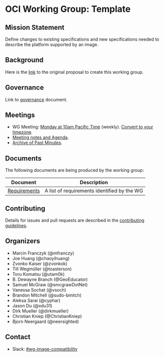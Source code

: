 # OCI Working Group: Template

## Mission Statement

Define changes to existing specifications and new specifications needed to describe the platform supported by an image.

## Background

Here is the [link](https://github.com/opencontainers/tob/blob/main/proposals/wg-image-compatibility.md)
to the original proposal to create this working group.

## Governance

Link to [governance](./GOVERNANCE.md) document.

## Meetings

- WG Meeting: [Monday at 10am Pacific Time](https://zoom.us/j/6449415895?pwd=S2tJVGVra0dYdlZCRjJwdXdPdGRQQT09) (weekly). [Convert to your timezone](https://dateful.com/convert/pst-pdt-pacific-time?t=10am).
- [Meeting notes and Agenda](https://hackmd.io/060HKC3DTV-NzzewNQbHCg).
- [Archive of Past Minutes](./minutes).

## Documents

The following documents are being produced by the working group:

| Document | Description |
|----------|-------------|
| [Requirements](./docs/REQUIREMENTS.md) | A list of requirements identified by the WG |

## Contributing

Details for issues and pull requests are described in the [contributing guidelines](CONTRIBUTING.md).

## Organizers

- Marcin Franczyk (@mfranczy)
- Joe Huang (@chaoyihuang)
- Zvonko Kaiser (@zvonkok)
- Till Wegmüller (@toasterson)
- Toru Komatsu (@utam0k)
- B. Dewayne Branch (@GeoEducator)
- Samuel McGraw (@smcgrawDotNet)
- Vanessa Sochat (@vsoch)
- Brandon Mitchell (@sudo-bmitch)
- Aleksa Sarai (@cyphar)
- Jason Du (@xdu31)
- Dirk Mueller (@dirkmueller)
- Christian Kniep (@ChristianKniep)
- Bjorn Neergaard (@neersighted)

## Contact

- Slack: [#wg-image-compatibility](https://opencontainers.slack.com/messages/wg-image-compatibility)
